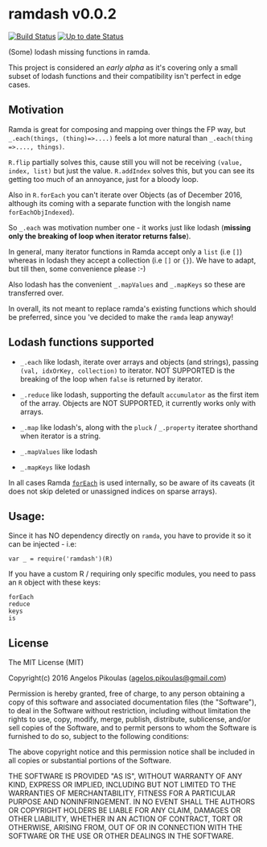 # ramdash v0.0.2 

[![Build Status](https://travis-ci.org/anodynos/ramdash.svg?branch=master)](https://travis-ci.org/anodynos/ramdash)
[![Up to date Status](https://david-dm.org/anodynos/ramdash.png)](https://david-dm.org/anodynos/ramdash)

(Some) lodash missing functions in ramda.

This project is considered an *early alpha* as it's covering only a small subset of lodash functions and their compatibility isn't perfect in edge cases. 

## Motivation 

Ramda is great for composing and mapping over things the FP way, but `_.each(things, (thing)=>....)` feels a lot more natural than `_.each(thing =>...., things)`. 

`R.flip` partially solves this, cause still you will not be receiving `(value, index, list)` but just the value. `R.addIndex` solves this, but you can see its getting too much of an annoyance, just for a bloody loop.

Also in `R.forEach` you can't iterate over Objects (as of December 2016, although its coming with a separate function with the longish name `forEachObjIndexed`). 

So `_.each` was motivation number one - it works just like lodash (__missing only the breaking of loop when iterator returns false__).      
 
In general, many iterator functions in Ramda accept only a `list` (i.e `[]`) whereas in lodash they accept a collection (i.e `[]` or `{}`). We have to adapt, but till then, some convenience please :-)  

Also lodash has the convenient `_.mapValues` and `_.mapKeys` so these are transferred over.

In overall, its not meant to replace ramda's existing functions which should be preferred, since you 've decided to make the `ramda` leap anyway!

## Lodash functions supported 

  * `_.each` like lodash, iterate over arrays and objects (and strings), passing `(val, idxOrKey, collection)` to iterator. NOT SUPPORTED is the breaking of the loop when `false` is returned by iterator.
   
  * `_.reduce` like lodash, supporting the default `accumulator` as the first item of the array. Objects are NOT SUPPORTED, it currently works only with arrays. 

  * `_.map`  like lodash's, along with the `pluck` / `_.property` iteratee shorthand  when iterator is a string.   

  * `_.mapValues` like lodash  

  * `_.mapKeys`   like lodash 

In all cases Ramda [`forEach`](http://ramdajs.com/docs/#forEach) is used internally, so be aware of its caveats (it does not skip deleted or unassigned indices on sparse arrays). 
                                                           
## Usage:

Since it has NO dependency directly on `ramda`, you have to provide it so it can be injected - i.e:  

    var _ = require('ramdash')(R)  

If you have a custom R / requiring only specific modules, you need to pass an `R` object with these keys:

    forEach  
    reduce
    keys
    is        

## License

The MIT License (MIT)

Copyright(c) 2016 Angelos Pikoulas (agelos.pikoulas@gmail.com)

Permission is hereby granted, free of charge, to any person
obtaining a copy of this software and associated documentation
files (the "Software"), to deal in the Software without
restriction, including without limitation the rights to use,
copy, modify, merge, publish, distribute, sublicense, and/or sell
copies of the Software, and to permit persons to whom the
Software is furnished to do so, subject to the following
conditions:

The above copyright notice and this permission notice shall be
included in all copies or substantial portions of the Software.

THE SOFTWARE IS PROVIDED "AS IS", WITHOUT WARRANTY OF ANY KIND,
EXPRESS OR IMPLIED, INCLUDING BUT NOT LIMITED TO THE WARRANTIES
OF MERCHANTABILITY, FITNESS FOR A PARTICULAR PURPOSE AND
NONINFRINGEMENT. IN NO EVENT SHALL THE AUTHORS OR COPYRIGHT
HOLDERS BE LIABLE FOR ANY CLAIM, DAMAGES OR OTHER LIABILITY,
WHETHER IN AN ACTION OF CONTRACT, TORT OR OTHERWISE, ARISING
FROM, OUT OF OR IN CONNECTION WITH THE SOFTWARE OR THE USE OR
OTHER DEALINGS IN THE SOFTWARE.
